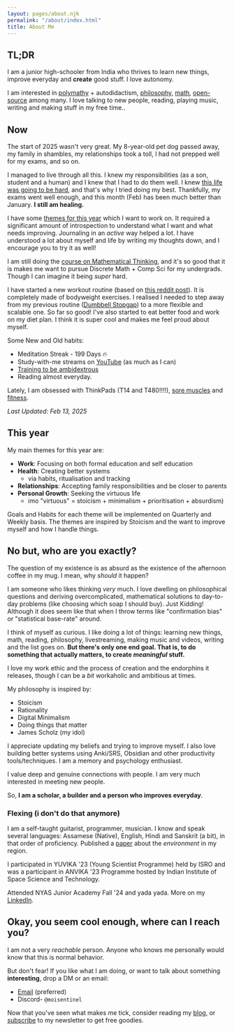 ```yaml
---
layout: pages/about.njk
permalink: "/about/index.html"
title: About Me
---
```

## TL;DR

I am a junior high-schooler from India who thrives to learn new things, improve everyday and **create** good stuff. I love autonomy.

I am interested in [polymathy](/blog/p/another-renaissance) + autodidactism, [philosophy](/blog/t/philosophy/), [math](/blog/math/), [open-source](https://run.nibirsan.org/gh) among many. I love talking to new people, reading, playing music, writing and making stuff in my free time..

## Now

The start of 2025 wasn't very great. My 8-year-old pet dog passed away, my family in shambles, my relationships took a toll, I had not prepped well for my exams, and so on. 

I managed to live through all this. I knew my responsibilities (as a son, student and a human) and I knew that I had to do them well. I knew [this life was going to be hard](/blog/p/notes-on-the-virtuous-life), and that's why I tried doing my best. Thankfully, my exams went well enough, and this month (Feb) has been much better than January. **I still am healing.** 

I have some [themes for this year](/about/#this-year) which I want to work on. It required a significant amount of introspection to understand what I want and what needs improving. Journaling in an *active* way helped a lot. I have understood a lot about myself and life by writing my thoughts down, and I encourage you to try it as well!

I am still doing the [course on Mathematical Thinking](https://www.coursera.org/learn/mathematical-thinking/), and it's so good that it is makes me want to pursue Discrete Math + Comp Sci for my undergrads. Though I can imagine it being *super* hard.

I have started a new workout routine (based on [this reddit post](https://old.reddit.com/r/naturalbodybuilding/comments/fivvhv/the_quarantine_workout_template/)). It is completely made of bodyweight exercises. I realised I needed to step away from my previous routine ([Dumbbell Stopgap](https://old.reddit.com/r/Fitness/comments/zc0uy/a_beginner_dumbbell_program_the_dumbbell_stopgap/)) to a more flexible and scalable one. So far so good! 
I've also started to eat better food and work on my diet plan. I think it is super cool and makes me feel proud about myself.

Some New and Old habits:
- Meditation Streak - 199 Days 🔥
- Study-with-me streams on [YouTube](https://www.youtube.com/@nibirsankar/streams) (as much as I can)
- [Training to be ambidextrous](http://youtube.com/post/Ugkxi1AjYTWUxugBOT0FhWWMaHT5YttQ0D4c?si=fVkmzYZlYgx-U1FQ)
- Reading almost everyday.

Lately, I am obsessed with ThinkPads (T14 and T480!!!!), [sore muscles](https://www.healthline.com/health/doms) and [fitness](https://www.youtube.com/channel/UCfQgsKhHjSyRLOp9mnffqVg).

*Last Updated: Feb 13, 2025*

## This year

My main themes for this year are:

- **Work**: Focusing on both formal education and self education
- **Health**: Creating better systems
	- via habits, ritualisation and tracking
- **Relationships**: Accepting family responsibilities and be closer to parents
- **Personal Growth**: Seeking the virtuous life
	- imo "virtuous" = stoicism + minimalism + prioritisation + absurdism)

Goals and Habits for each theme will be implemented on Quarterly and Weekly basis. The themes are inspired by Stoicism and the want to improve myself and how I handle things.

## No but, who are you exactly?

The question of my existence is as absurd as the existence of the afternoon coffee in my mug. I mean, why *should* it happen?

I am someone who likes thinking *very* much. I love dwelling on philosophical questions and deriving overcomplicated, mathematical solutions to day-to-day problems (like choosing which soap I should buy). Just Kidding! Although it does seem like that when I throw terms like "confirmation bias" or "statistical base-rate" around.

I think of myself as curious. I like doing a lot of things: learning new things, math, reading, philosophy, livestreaming, making music and videos, writing and the list goes on. **But there's only one end goal. That is, to do something that actually matters, to create *meaningful* stuff.**

I love my work ethic and the process of creation and the endorphins it releases, though I can be a *bit* workaholic and ambitious at times. 

My philosophy is inspired by:
- Stoicism
- Rationality
- Digital Minimalism
- Doing things that matter
- James Scholz (my idol)

I appreciate updating my beliefs and trying to improve myself. I also love building better systems using Anki/SRS, Obsidian and other productivity tools/techniques. I am a memory and psychology enthusiast.

I value deep and genuine connections with people. I am very much interested in meeting new people.

So, **I am a scholar, a builder and a person who improves everyday**.
### Flexing (i don't do that anymore)

I am a self-taught guitarist, programmer, musician. I know and speak several languages: Assamese (Native), English, Hindi and Sanskrit (a bit), in that order of proficiency. Published a [paper](https://osf.io/preprints/socarxiv/ytwqd/) about the *environment* in my region.

I participated in YUVIKA '23 (Young Scientist Programme) held by ISRO and was a participant in ANVIKA '23 Programme hosted by Indian Institute of Space Science and Technology. 

Attended NYAS Junior Academy Fall '24 and yada yada. More on my [LinkedIn](https://www.linkedin.com/in/nibirsankar).

## Okay, you seem cool enough, where can I reach you?

I am not a very *reachable* person. Anyone who knows me personally would know that this is normal behavior.

But don't fear! If you like what I am doing, or want to talk about something **interesting**, drop a DM or an email: 

*   [Email](mailto:nibir@nibirsan.org) (preferred)
*   Discord- `@moisentinel`

Now that you've seen what makes me tick, consider reading my [blog](https://nibirsan.org/blog/), or [subscribe](https://nibirsan.org/substack) to my newsletter to get free goodies.
